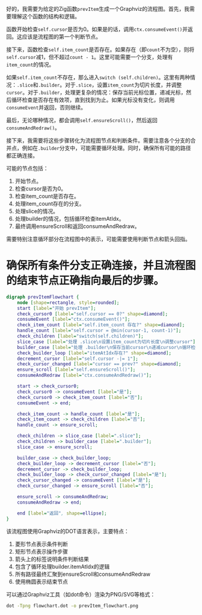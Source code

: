 好的，我需要为给定的Zig函数`prevItem`生成一个Graphviz的流程图。首先，我需要理解这个函数的结构和逻辑。

函数开始检查`self.cursor`是否为0。如果是的话，调用`ctx.consumeEvent()`并返回。这应该是流程图的第一个判断节点。

接下来，函数检查`self.item_count`是否存在。如果存在（即`count`不为空），则将`self.cursor`减1，但不超过`count - 1`。这里可能需要一个分支，处理有`item_count`的情况。

如果`self.item_count`不存在，那么进入`switch (self.children)`。这里有两种情况：`.slice`和`.builder`。对于`.slice`，设置`item_count`为切片长度，并调整`cursor`。对于`.builder`，处理更复杂的情况：保存当前光标位置，递减光标，然后循环检查是否存在有效项，直到找到为止。如果光标没有变化，则调用`consumeEvent`并返回，否则继续。

最后，无论哪种情况，都会调用`self.ensureScroll()`，然后返回`consumeAndRedraw()`。

接下来，我需要将这些步骤转化为流程图节点和判断条件。需要注意各个分支的合并点，例如在`.builder`分支中，可能需要循环处理。同时，确保所有可能的路径都正确连接。

可能的节点包括：
1. 开始节点。
2. 检查cursor是否为0。
3. 检查item_count是否存在。
4. 处理item_count存在的分支。
5. 处理slice的情况。
6. 处理builder的情况，包括循环检查itemAtIdx。
7. 最终调用ensureScroll和返回consumeAndRedraw。

需要特别注意循环部分在流程图中的表示，可能需要使用判断节点和箭头回指。

确保所有条件分支正确连接，并且流程图的结束节点正确指向最后的步骤。
================================================
```dot
digraph prevItemFlowchart {
    node [shape=rectangle, style=rounded];
    start [label="开始 prevItem"];
    check_cursor0 [label="self.cursor == 0?" shape=diamond];
    consumeEvent [label="ctx.consumeEvent()"];
    check_item_count [label="self.item_count 存在?" shape=diamond];
    handle_count [label="self.cursor = @min(cursor-1, count-1)"];
    check_children [label="switch(self.children)"];
    slice_case [label="处理 .slice\n设置item_count为切片长度\n调整cursor"];
    builder_case [label="处理 .builder\n保存当前cursor\n递减cursor\n循环检查itemAtIdx"];
    check_builder_loop [label="itemAtIdx存在?" shape=diamond];
    decrement_cursor [label="self.cursor -|= 1"];
    check_cursor_changed [label="cursor == prev?" shape=diamond];
    ensure_scroll [label="self.ensureScroll()"];
    consumeAndRedraw [label="ctx.consumeAndRedraw()"];

    start -> check_cursor0;
    check_cursor0 -> consumeEvent [label="是"];
    check_cursor0 -> check_item_count [label="否"];
    consumeEvent -> end;

    check_item_count -> handle_count [label="是"];
    check_item_count -> check_children [label="否"];
    handle_count -> ensure_scroll;

    check_children -> slice_case [label=".slice"];
    check_children -> builder_case [label=".builder"];
    slice_case -> ensure_scroll;

    builder_case -> check_builder_loop;
    check_builder_loop -> decrement_cursor [label="否"];
    decrement_cursor -> check_builder_loop;
    check_builder_loop -> check_cursor_changed [label="是"];
    check_cursor_changed -> consumeEvent [label="是"];
    check_cursor_changed -> ensure_scroll [label="否"];

    ensure_scroll -> consumeAndRedraw;
    consumeAndRedraw -> end;

    end [label="返回", shape=ellipse];
}
``` 

该流程图使用Graphviz的DOT语言表示，主要特点：
1. 菱形节点表示条件判断
2. 矩形节点表示操作步骤
3. 箭头上的标签说明条件判断结果
4. 包含了循环处理builder.itemAtIdx的逻辑
5. 所有路径最终汇聚到ensureScroll和consumeAndRedraw
6. 使用椭圆表示结束节点

可以通过Graphviz工具（如dot命令）渲染为PNG/SVG等格式：
```bash
dot -Tpng flowchart.dot -o prevItem_flowchart.png
```